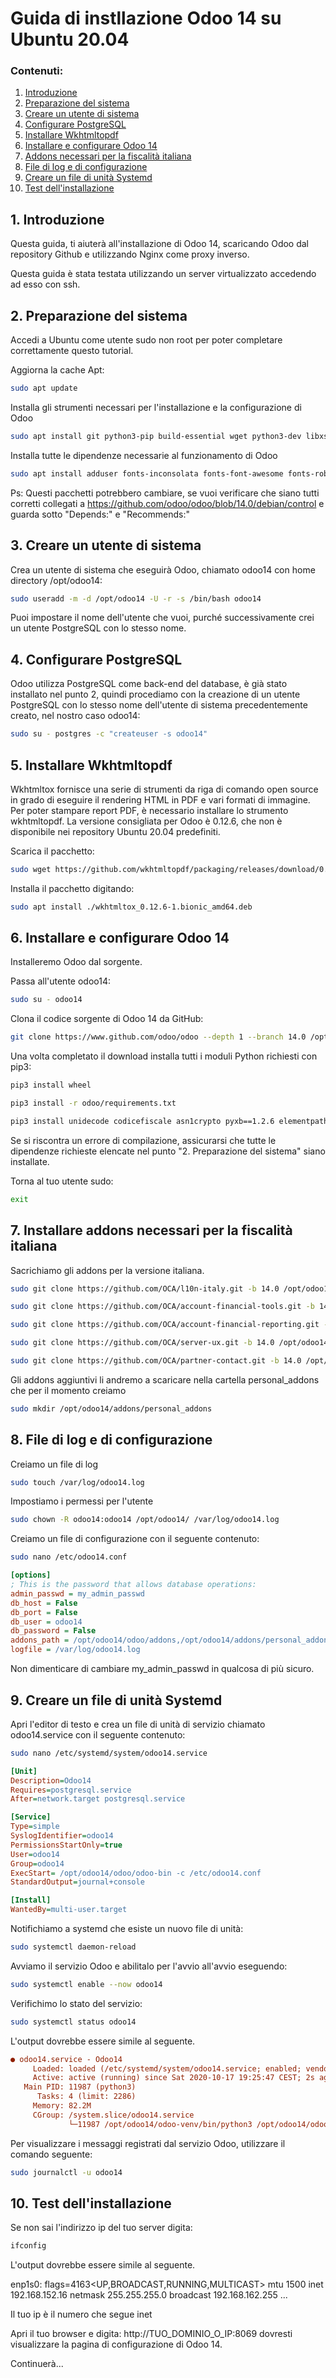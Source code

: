 # Guida di instllazione Odoo 14 su Ubuntu 20.04
### Contenuti:

1. [Introduzione](#1-introduzione)
2. [Preparazione del sistema](#1-preparazione-del-sistema)
3. [Creare un utente di sistema](#2-Creare-un-utente-di-sistema)
4. [Configurare PostgreSQL](#4-configurare-postgresql)
5. [Installare Wkhtmltopdf](#5-installare-wkhtmltopdf)
6. [Installare e configurare Odoo 14](#6-Installare-e-configurare-odoo-14)
7. [Addons necessari per la fiscalità italiana](#7-addons-necessari-per-la-fiscalità-italiana)
8. [File di log e di configurazione](#8-file-di-log-e-di-configurazione)
9. [Creare un file di unità Systemd](#9-creare-un-file-di-unità-systemd)
10. [Test dell'installazione](#10-test-dell'installazione)

## 1. Introduzione

Questa guida, ti aiuterà all'installazione di Odoo 14, scaricando Odoo dal repository Github e utilizzando Nginx come proxy inverso.

Questa guida è stata testata utilizzando un server virtualizzato accedendo ad esso con ssh.

## 2. Preparazione del sistema

Accedi a Ubuntu come utente sudo non root per poter completare correttamente questo tutorial.

Aggiorna la cache Apt:
```sh
sudo apt update
```
Installa gli strumenti necessari per l'installazione e la configurazione di Odoo
```sh
sudo apt install git python3-pip build-essential wget python3-dev libxslt-dev libzip-dev libldap2-dev libsasl2-dev python3-setuptools node-less net-tools
```
Installa tutte le dipendenze necessarie al funzionamento di Odoo
```sh
sudo apt install adduser fonts-inconsolata fonts-font-awesome fonts-roboto-unhinted libjs-underscore lsb-base postgresql-client python3-html2text python3-pil python3-renderpm python3-tz postgresql udo libpq-dev
```
Ps: Questi pacchetti potrebbero cambiare, se vuoi verificare che siano tutti corretti collegati a https://github.com/odoo/odoo/blob/14.0/debian/control e guarda sotto "Depends:" e "Recommends:"

## 3. Creare un utente di sistema

Crea un utente di sistema che eseguirà Odoo, chiamato odoo14 con home directory /opt/odoo14:
```sh
sudo useradd -m -d /opt/odoo14 -U -r -s /bin/bash odoo14
```
Puoi impostare il nome dell'utente che vuoi, purché successivamente crei un utente PostgreSQL con lo stesso nome.

## 4. Configurare PostgreSQL

Odoo utilizza PostgreSQL come back-end del database, è già stato installato nel punto 2, quindi procediamo con la creazione di un utente PostgreSQL con lo stesso nome dell'utente di sistema precedentemente creato, nel nostro caso odoo14:
```sh
sudo su - postgres -c "createuser -s odoo14"
```
## 5. Installare Wkhtmltopdf

Wkhtmltox fornisce una serie di strumenti da riga di comando open source in grado di eseguire il rendering HTML in PDF e vari formati di immagine. Per poter stampare report PDF, è necessario installare lo strumento wkhtmltopdf. La versione consigliata per Odoo è 0.12.6, che non è disponibile nei repository Ubuntu 20.04 predefiniti.

Scarica il pacchetto:
```sh
sudo wget https://github.com/wkhtmltopdf/packaging/releases/download/0.12.6-1/wkhtmltox_0.12.6-1.bionic_amd64.deb
```
Installa il pacchetto digitando:
```sh
sudo apt install ./wkhtmltox_0.12.6-1.bionic_amd64.deb
```
## 6. Installare e configurare Odoo 14

Installeremo Odoo dal sorgente.

Passa all'utente odoo14:
```sh
sudo su - odoo14
```
Clona il codice sorgente di Odoo 14 da GitHub:
```sh
git clone https://www.github.com/odoo/odoo --depth 1 --branch 14.0 /opt/odoo14/odoo
```
Una volta completato il download installa tutti i moduli Python richiesti con pip3:

```sh
pip3 install wheel
```
```sh
pip3 install -r odoo/requirements.txt
```
```sh
pip3 install unidecode codicefiscale asn1crypto pyxb==1.2.6 elementpath openupgradelib xmlschema PyPDF2
```
Se si riscontra un errore di compilazione, assicurarsi che tutte le dipendenze richieste elencate nel punto "2. Preparazione del sistema" siano installate.

Torna al tuo utente sudo:
```sh
exit
```

## 7. Installare addons necessari per la fiscalità italiana

Sacrichiamo gli addons per la versione italiana.
```sh
sudo git clone https://github.com/OCA/l10n-italy.git -b 14.0 /opt/odoo14/addons/l10n-italy
```
```sh
sudo git clone https://github.com/OCA/account-financial-tools.git -b 14.0 /opt/odoo14/addons/account-financial-tools
```
```sh
sudo git clone https://github.com/OCA/account-financial-reporting.git -b 14.0 /opt/odoo14/addons/account-financial-reporting
```
```sh
sudo git clone https://github.com/OCA/server-ux.git -b 14.0 /opt/odoo14/addons/server-ux
```
```sh
sudo git clone https://github.com/OCA/partner-contact.git -b 14.0 /opt/odoo14/addons/partner-contact
```

Gli addons aggiuntivi li andremo a scaricare nella cartella personal_addons che per il momento creiamo
```sh
sudo mkdir /opt/odoo14/addons/personal_addons
```
## 8. File di log e di configurazione

Creiamo un file di log
```sh
sudo touch /var/log/odoo14.log
```
Impostiamo i permessi per l'utente
```sh
sudo chown -R odoo14:odoo14 /opt/odoo14/ /var/log/odoo14.log
```
Creiamo un file di configurazione con il seguente contenuto:
```sh
sudo nano /etc/odoo14.conf
```
```ini
[options]
; This is the password that allows database operations:
admin_passwd = my_admin_passwd
db_host = False
db_port = False
db_user = odoo14
db_password = False
addons_path = /opt/odoo14/odoo/addons,/opt/odoo14/addons/personal_addons,/opt/odoo14/addons/l10n-italy,/opt/odoo14/addons/account-financial-tools,/opt/odoo14/addons/account-financial-reporting,/opt/odoo14/addons/server-ux,/opt/odoo14/addons/partner-contact
logfile = /var/log/odoo14.log
```
Non dimenticare di cambiare my_admin_passwd in qualcosa di più sicuro.

## 9. Creare un file di unità Systemd

Apri l'editor di testo e crea un file di unità di servizio chiamato odoo14.service con il seguente contenuto:
```sh
sudo nano /etc/systemd/system/odoo14.service
```
```ini
[Unit]
Description=Odoo14
Requires=postgresql.service
After=network.target postgresql.service

[Service]
Type=simple
SyslogIdentifier=odoo14
PermissionsStartOnly=true
User=odoo14
Group=odoo14
ExecStart= /opt/odoo14/odoo/odoo-bin -c /etc/odoo14.conf
StandardOutput=journal+console

[Install]
WantedBy=multi-user.target
```
Notifichiamo a systemd che esiste un nuovo file di unità:
```sh
sudo systemctl daemon-reload
```
Avviamo il servizio Odoo e abilitalo per l'avvio all'avvio eseguendo:
```sh
sudo systemctl enable --now odoo14
```
Verifichimo lo stato del servizio:
```sh
sudo systemctl status odoo14
```
L'output dovrebbe essere simile al seguente.
```ini
● odoo14.service - Odoo14
     Loaded: loaded (/etc/systemd/system/odoo14.service; enabled; vendor preset: enabled)
     Active: active (running) since Sat 2020-10-17 19:25:47 CEST; 2s ago
   Main PID: 11987 (python3)
      Tasks: 4 (limit: 2286)
     Memory: 82.2M
     CGroup: /system.slice/odoo14.service
             └─11987 /opt/odoo14/odoo-venv/bin/python3 /opt/odoo14/odoo/odoo-bin -c /etc/odoo14.conf
```
Per visualizzare i messaggi registrati dal servizio Odoo, utilizzare il comando seguente:
```sh
sudo journalctl -u odoo14
```
## 10. Test dell'installazione

Se non sai l'indirizzo ip del tuo server digita:
```sh
ifconfig
```
L'output dovrebbe essere simile al seguente.

enp1s0: flags=4163<UP,BROADCAST,RUNNING,MULTICAST>  mtu 1500
        inet 192.168.152.16  netmask 255.255.255.0  broadcast 192.168.162.255
        ...

Il tuo ip è il numero che segue inet

Apri il tuo browser e digita: http://TUO_DOMINIO_O_IP:8069 dovresti visualizzare la pagina di configurazione di Odoo 14.

Continuerà...
